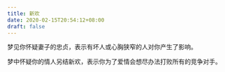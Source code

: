 ```yaml
---
title: 新欢
date: 2020-02-15T20:54:12+08:00
draft: false
---
```


梦见你怀疑妻子的忠贞，表示有坏人或心胸狭窄的人对你产生了影响。



梦中怀疑你的情人另结新欢，表示你为了爱情会想尽办法打败所有的竞争对手。

